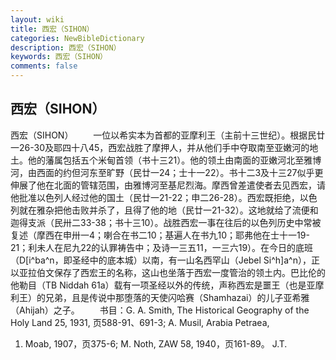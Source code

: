 ```yaml
---
layout: wiki
title: 西宏（SIHON）
categories: NewBibleDictionary
description: 西宏（SIHON）
keywords: 西宏（SIHON）
comments: false
---
```


## 西宏（SIHON）



西宏（SIHON）
　　一位以希实本为首都的亚摩利王（主前十三世纪）。根据民廿一26-30及耶四十八45，西宏战胜了摩押人，并从他们手中夺取南至亚嫩河的地土。他的藩属包括五个米甸首领（书十三21）。他的领土由南面的亚嫩河北至雅博河，由西面的约但河东至旷野（民廿一24；士十一22）。书十二3及十三27似乎更伸展了他在北面的管辖范围，由雅博河至基尼烈海。摩西曾差遣使者去见西宏，请他批准以色列人经过他的国土（民廿一21-22；申二26-28）。西宏既拒绝，以色列就在雅杂把他击败并杀了，且得了他的地（民廿一21-32）。这地就给了流便和迦得支派（民卅二33-38；书十三10）。战胜西宏一事在往后的以色列历史中常被复述（摩西在申卅一4；喇合在书二10；基遍人在书九10；耶弗他在士十一19-21；利未人在尼九22的认罪祷告中；及诗一三五11，一三六19）。在今日的底班（D[i^ba^n，即圣经中的底本城）以南，有一山名西罕山（Jebel
Si^h]a^n），正以亚拉伯文保存了西宏王的名称，这山也坐落于西宏一度管治的领土内。巴比伦的他勒目（TB Niddah 61a）载有一项圣经以外的传统，声称西宏是噩王（也是亚摩利王）的兄弟，且是传说中那堕落的天使闪哈赛（Shamhazai）的儿子亚希雅（Ahijah）之子。
　　书目：G. A. Smith, The Historical Geography of the Holy Land 25,
1931, 页588-91、691-3; A. Musil, Arabia Petraea,
1. Moab, 1907，页375-6; M. Noth, ZAW 58, 1940，页161-89。
J.T.




